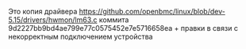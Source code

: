 Это копия драйвера https://github.com/openbmc/linux/blob/dev-5.15/drivers/hwmon/lm63.c коммита 9d2227bb9bd4ae799e77c0575452e7e5716658ea + правки в связи с некорректным подключением устройства
